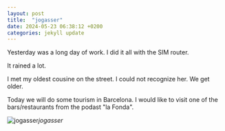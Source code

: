 ```yaml
---
layout: post
title:  "jogasser"
date: 2024-05-23 06:38:12 +0200
categories: jekyll update
---
```


Yesterday was a long day of work. I did it all with the SIM router.   

It rained a lot.   

I met my oldest cousine on the street. I could not recognize her. We get older.   

Today we will do some tourism in Barcelona. I would like to visit one of the bars/restaurants from the podast "la Fonda".   




![jogasser]()*jogasser*&nbsp;



[jekyll-docs]: https://jekyllrb.com/docs/home
[jekyll-gh]:   https://github.com/jekyll/jekyll
[jekyll-talk]: https://talk.jekyllrb.com/
